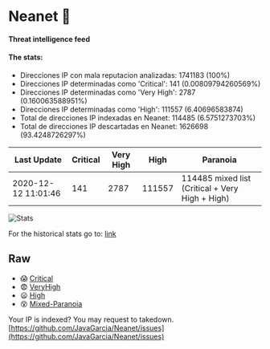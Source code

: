 # Neanet :hocho:
#### Threat intelligence feed
#### The stats:

- Direcciones IP con mala reputacion analizadas: 1741183 (100%)
- Direcciones IP determinadas como 'Critical':  141 (0.00809794260569%)
- Direcciones IP determinadas como 'Very High':  2787 (0.160063588951%)
- Direcciones IP determinadas como 'High':  111557 (6.40696583874)
- Total de direcciones IP indexadas en Neanet:  114485 (6.5751273703%)
- Total de direcciones IP descartadas en Neanet:  1626698 (93.4248726297%)

| Last Update | Critical | Very High | High | Paranoia |
| --- | --- | --- | --- | --- |
| 2020-12-12 11:01:46 | 141 | 2787 | 111557 | 114485 mixed list (Critical + Very High + High)|

![Stats](https://docs.google.com/spreadsheets/d/e/2PACX-1vSnaNMIXVabIpDJjufMlzH7poXnshF3mgd8Is1g9ytUEzVsP5my4Trn8f-xkoLLQ38xpL3HtmUexLo6/pubchart?oid=501124687&format=image)

For the historical stats go to: [link](/stats.csv)
## Raw
- :scream: [Critical](https://raw.githubusercontent.com/JavaGarcia/Neanet/master/blacklists/neanet_critical.txt)
- :fearful: [VeryHigh](https://raw.githubusercontent.com/JavaGarcia/Neanet/master/blacklists/neanet_veryHigh.txtt)
- :frowning: [High](https://raw.githubusercontent.com/JavaGarcia/Neanet/master/blacklists/neanet_high.txt)
- :dizzy_face: [Mixed-Paranoia](https://raw.githubusercontent.com/JavaGarcia/Neanet/master/blacklists/neanet_all.txt)


Your IP is indexed? You may request to takedown. [https://github.com/JavaGarcia/Neanet/issues](https://github.com/JavaGarcia/Neanet/issues)


































































































































































































































































































































































































































































































































































































































































































































































































































































































































































































































































































































































































































































































































































































































































































































































































































































































































































































































































































































































































































































































































































































































































































































































































































































































































































































































































































































































































































